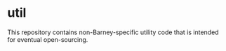 # util

This repository contains non-Barney-specific utility code that is intended for eventual open-sourcing.
